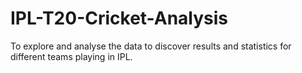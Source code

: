 # IPL-T20-Cricket-Analysis
To explore and analyse the data to discover results and statistics for different teams playing in IPL.
